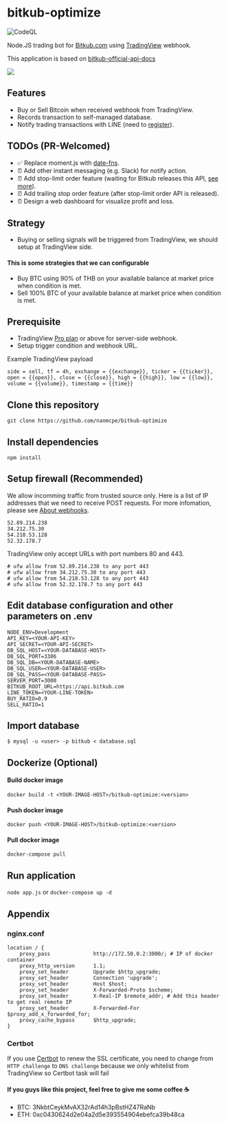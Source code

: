 # bitkub-optimize
![CodeQL](https://github.com/nanmcpe/bitkub-optimize/workflows/CodeQL/badge.svg)

Node.JS trading bot for [Bitkub.com](https://bitkub.com) using [TradingView](https://tradingview.com) webhook.

This application is based on [bitkub-official-api-docs](https://github.com/bitkub/bitkub-official-api-docs)

![](https://smartadvicefordumbmillennials.com/wp-content/uploads/2017/10/wolf_of_wall_street_money.gif)

## Features
- Buy or Sell Bitcoin when received webhook from TradingView.
- Records transaction to self-managed database.
- Notify trading transactions with LINE (need to [register](https://notify-bot.line.me/)).

## TODOs (PR-Welcomed)
- ✅  Replace moment.js with [date-fns](https://github.com/date-fns/date-fns).
- ⏰  Add other instant messaging (e.g. Slack) for notify action.
- ⏰  Add stop-limit order feature (waiting for Bitkub releases this API, [see more](https://github.com/bitkub/bitkub-official-api-docs/issues/24)).
- ⏰  Add trailing stop order feature (after stop-limit order API is released).
- ⏰  Design a web dashboard for visualize profit and loss.

## Strategy
- Buying or selling signals will be triggered from TradingView, we should setup at TradingView side. 
#### This is some strategies that we can configurable
- Buy BTC using 90% of THB on your available balance at market price when condition is met.
- Sell 100% BTC of your available balance at market price when condition is met.

## Prerequisite
- TradingView [Pro plan](https://www.tradingview.com/gopro/?share_your_love=ThanwaJindarattana) or above for server-side webhook.
- Setup trigger condition and webhook URL.

Example TradingView payload
```
side = sell, tf = 4h, exchange = {{exchange}}, ticker = {{ticker}}, open = {{open}}, close = {{close}}, high = {{high}}, low = {{low}}, volume = {{volume}}, timestamp = {{time}}
```

## Clone this repository
`git clone https://github.com/nanmcpe/bitkub-optimize`

## Install dependencies
`npm install`

## Setup firewall (Recommended)
We allow incomming traffic from trusted source only.
Here is a list of IP addresses that we need to receive POST requests.
For more infomation, please see [About webhooks](https://www.tradingview.com/chart/?solution=43000529348).
```
52.89.214.238
34.212.75.30
54.218.53.128
52.32.178.7
```
TradingView only accept URLs with port numbers 80 and 443.

```
# ufw allow from 52.89.214.238 to any port 443
# ufw allow from 34.212.75.30 to any port 443
# ufw allow from 54.218.53.128 to any port 443
# ufw allow from 52.32.178.7 to any port 443
```

## Edit database configuration and other parameters on .env
```
NODE_ENV=Development
API_KEY=<YOUR-API-KEY>
API_SECRET=<YOUR-API-SECRET>
DB_SQL_HOST=<YOUR-DATABASE-HOST>
DB_SQL_PORT=3306
DB_SQL_DB=<YOUR-DATABASE-NAME>
DB_SQL_USER=<YOUR-DATABASE-USER>
DB_SQL_PASS=<YOUR-DATABASE-PASS>
SERVER_PORT=3000
BITKUB_ROOT_URL=https://api.bitkub.com
LINE_TOKEN=<YOUR-LINE-TOKEN>
BUY_RATIO=0.9
SELL_RATIO=1
```

## Import database
`$ mysql -u <user> -p bitkub < database.sql`

## Dockerize (Optional)
#### Build docker image
`docker build -t <YOUR-IMAGE-HOST>/bitkub-optimize:<version>`

#### Push docker image
`docker push <YOUR-IMAGE-HOST>/bitkub-optimize:<version>`

#### Pull docker image
`docker-compose pull`

## Run application
`node app.js` or `docker-compose up -d`

## Appendix
### nginx.conf
```
location / {
    proxy_pass              http://172.50.0.2:3000/; # IP of docker container
    proxy_http_version      1.1;
    proxy_set_header        Upgrade $http_upgrade;
    proxy_set_header        Connection 'upgrade';
    proxy_set_header        Host $host;
    proxy_set_header        X-Forwarded-Proto $scheme;
    proxy_set_header        X-Real-IP $remote_addr; # Add this header to get real remote IP
    proxy_set_header        X-Forwarded-For $proxy_add_x_forwarded_for;
    proxy_cache_bypass      $http_upgrade;
}
```
### Certbot
If you use [Certbot](https://certbot.eff.org/) to renew the SSL certificate, you need to change from `HTTP challenge` to `DNS challenge` because we only whitelist from TradingView so Certbot task will fail

#### If you guys like this project, feel free to give me some coffee ☕️
- BTC: 3NkbtCeykMvAX32rAd14h3pBstHZ47RaNb
- ETH: 0xc0430624d2e04a2d5e393554904ebefca39b48ca
